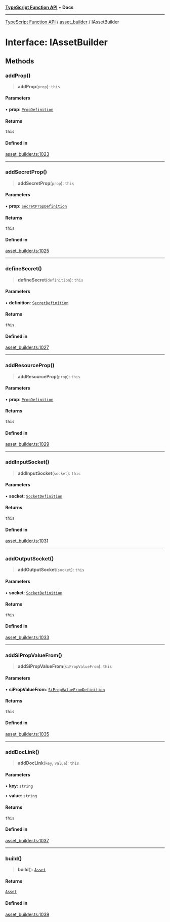 [**TypeScript Function API**](../../README.md) • **Docs**

***

[TypeScript Function API](../../README.md) / [asset\_builder](../README.md) / IAssetBuilder

# Interface: IAssetBuilder

## Methods

### addProp()

> **addProp**(`prop`): `this`

#### Parameters

• **prop**: [`PropDefinition`](PropDefinition.md)

#### Returns

`this`

#### Defined in

[asset\_builder.ts:1023](https://github.com/systeminit/si/blob/main/bin/lang-js/src/asset_builder.ts#L1023)

***

### addSecretProp()

> **addSecretProp**(`prop`): `this`

#### Parameters

• **prop**: [`SecretPropDefinition`](SecretPropDefinition.md)

#### Returns

`this`

#### Defined in

[asset\_builder.ts:1025](https://github.com/systeminit/si/blob/main/bin/lang-js/src/asset_builder.ts#L1025)

***

### defineSecret()

> **defineSecret**(`definition`): `this`

#### Parameters

• **definition**: [`SecretDefinition`](SecretDefinition.md)

#### Returns

`this`

#### Defined in

[asset\_builder.ts:1027](https://github.com/systeminit/si/blob/main/bin/lang-js/src/asset_builder.ts#L1027)

***

### addResourceProp()

> **addResourceProp**(`prop`): `this`

#### Parameters

• **prop**: [`PropDefinition`](PropDefinition.md)

#### Returns

`this`

#### Defined in

[asset\_builder.ts:1029](https://github.com/systeminit/si/blob/main/bin/lang-js/src/asset_builder.ts#L1029)

***

### addInputSocket()

> **addInputSocket**(`socket`): `this`

#### Parameters

• **socket**: [`SocketDefinition`](SocketDefinition.md)

#### Returns

`this`

#### Defined in

[asset\_builder.ts:1031](https://github.com/systeminit/si/blob/main/bin/lang-js/src/asset_builder.ts#L1031)

***

### addOutputSocket()

> **addOutputSocket**(`socket`): `this`

#### Parameters

• **socket**: [`SocketDefinition`](SocketDefinition.md)

#### Returns

`this`

#### Defined in

[asset\_builder.ts:1033](https://github.com/systeminit/si/blob/main/bin/lang-js/src/asset_builder.ts#L1033)

***

### addSiPropValueFrom()

> **addSiPropValueFrom**(`siPropValueFrom`): `this`

#### Parameters

• **siPropValueFrom**: [`SiPropValueFromDefinition`](SiPropValueFromDefinition.md)

#### Returns

`this`

#### Defined in

[asset\_builder.ts:1035](https://github.com/systeminit/si/blob/main/bin/lang-js/src/asset_builder.ts#L1035)

***

### addDocLink()

> **addDocLink**(`key`, `value`): `this`

#### Parameters

• **key**: `string`

• **value**: `string`

#### Returns

`this`

#### Defined in

[asset\_builder.ts:1037](https://github.com/systeminit/si/blob/main/bin/lang-js/src/asset_builder.ts#L1037)

***

### build()

> **build**(): [`Asset`](Asset.md)

#### Returns

[`Asset`](Asset.md)

#### Defined in

[asset\_builder.ts:1039](https://github.com/systeminit/si/blob/main/bin/lang-js/src/asset_builder.ts#L1039)
